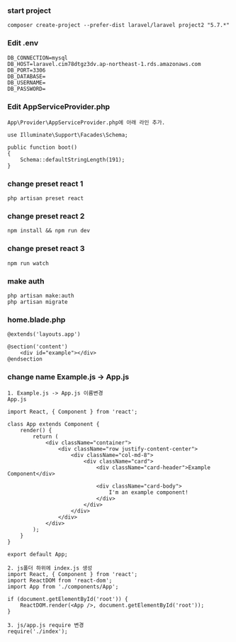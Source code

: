 ### start project
    composer create-project --prefer-dist laravel/laravel project2 "5.7.*"
### Edit .env
    DB_CONNECTION=mysql
    DB_HOST=laravel.cim78dtgz3dv.ap-northeast-1.rds.amazonaws.com
    DB_PORT=3306
    DB_DATABASE=
    DB_USERNAME=
    DB_PASSWORD=
### Edit AppServiceProvider.php
    App\Provider\AppServiceProvider.php에 아래 라인 추가.

    use Illuminate\Support\Facades\Schema;

    public function boot()
    {
        Schema::defaultStringLength(191);
    }
### change preset react 1
    php artisan preset react
### change preset react 2
    npm install && npm run dev
### change preset react 3
    npm run watch

### make auth
    php artisan make:auth
    php artisan migrate

### home.blade.php
    @extends('layouts.app')

    @section('content')
        <div id="example"></div>
    @endsection

### change name Example.js -> App.js
    1. Example.js -> App.js 이름변경
    App.js

    import React, { Component } from 'react';

    class App extends Component {
        render() {
            return (
                <div className="container">
                    <div className="row justify-content-center">
                        <div className="col-md-8">
                            <div className="card">
                                <div className="card-header">Example Component</div>

                                <div className="card-body">
                                    I'm an example component!
                                </div>
                            </div>
                        </div>
                    </div>
                </div>
            );
        }
    }

    export default App;

    2. js폴더 하위에 index.js 생성
    import React, { Component } from 'react';
    import ReactDOM from 'react-dom';
    import App from './components/App';

    if (document.getElementById('root')) {
        ReactDOM.render(<App />, document.getElementById('root'));
    }
    
    3. js/app.js require 변경
    require('./index');

### 
